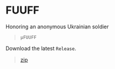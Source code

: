 # FUUFF

Honoring an anonymous Ukrainian soldier

> `µFUUFF`

Download the latest `Release`.

>[zip](https://github.com/PersonHood/FUUFF/archive/refs/tags/1.4.zip)

